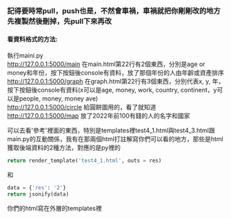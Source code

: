 ### 記得要時常pull，push也是，不然會車禍，車禍就把你剛剛改的地方先複製然後刪掉，先pull下來再改

#### 看資料格式的方法:
執行maini.py <br>
http://127.0.0.1:5000/main 在main.html第22行有2個東西，分別是age or money和年份，按下按鈕後console有資料，放了那個年份的人由年齡或資產排序<br>
http://127.0.0.1:5000/graph 在graph.html第22行有3個東西，分別代表x, y, 年，按下按鈕後console有資料(x可以是age, money, work, country, continent，y可以是people, money, money ave)<br>
http://127.0.0.1:5000/circle 給圓餅圖用的，看了就知道<br>
http://127.0.0.1:5000/map 放了2022年前100有錢的人的名字和國家<br>

可以去看'參考'裡面的東西，特別是templates裡test4_1.html與test4_3.html跟main.py的互動關係，我有在那兩個html打註解寫你們可以看的地方，那些是html獲取後端資料的2種方法，對應的是py裡的
```python
return render_template('test4_1.html', outs = res)
```
和
```python
data = {'res': '2'}
return jsonify(data)
```

你們的html寫在外層的templates裡


